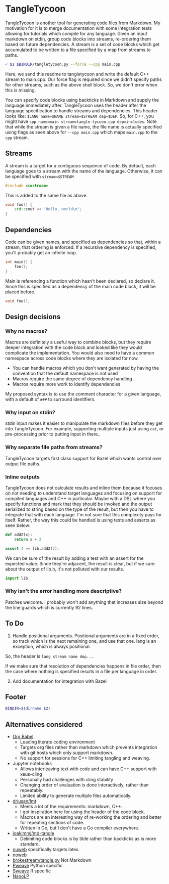 TangleTycoon
=============

TangleTycoon is another tool for generating code files from Markdown.
My motivation for it is to merge documentation with some integration
tests allowing for tutorials which compile for any language.  Given an
input markdown on stdin, group code blocks into streams, re-ordering
them based on future dependencies.  A stream is a set of code blocks
which get accumulated to be written to a file specified by a map from
streams to paths.

```sh dep=dirname
< $1 $BINDIR/tangletycoon.py --force --cpp main.cpp
```

Here, we send this readme to tangletycoon and write the default C++
stream to main.cpp.  Our force flag is required since we didn't specify
paths for other streams, such as the above shell block. So, we don't
error when this is missing.

You can specify code blocks using backticks in Markdown and supply
the language immediately after. TangleTycoon uses the header after the
language specification to handle streams and dependencies. This header
looks like: `$LANG name=$NAME stream=$STREAM dep=$DEP`.  So, for C++, you
might have `cpp name=main stream=tangle-tycoon.cpp dep=includes`. Note
that while the stream is given a file name, the file name is actually
specified using flags as seen above for `--cpp main.cpp` which maps
`main.cpp` to the `cpp` stream.

## Streams
A stream is a target for a contiguous sequence of code. By default,
each language goes to a stream with the name of the language. Otherwise,
it can be specified with `stream=$STREAM`

```cpp stream=foo.cpp
#include <iostream>
```

This is added to the same file as above.
```cpp stream=foo.cpp
void foo() {
    std::cout << "Hello, world\n";
}
```

## Dependencies
Code can be given names, and specified as dependencies so that, within a
stream, that ordering is enforced. If a recursive dependency is specified,
you'll probably get an infinite loop.

```cpp dep=declare
int main() {
    foo();
}
```

Main is referencing a function which hasn't been declared, so declare
it. Since this is specified as a dependency of the main code block,
it will be placed before.
```cpp name=declare
void foo();
```

Design decisions
----------------

### Why no macros?
Macros are definitely a useful way to combine blocks, but they require
deeper integration with the code block and looked like they would
complicate the implementation. You would also need to have a common
namespace across code blocks where they are isolated for now.

- You can handle macros which you don't want generated by having the convention that the default namespace is not used
- Macros require the same degree of dependency handling
- Macros require more work to identify dependencies

My proposed syntax is to use the comment character for a given language, with a default of `###` to surround identifiers.

### Why input on stdin?
stdin input makes it easier to manipulate the markdown files before they
get into TangleTycoon. For example, supporting multiple inputs just using
`cat`, or pre-processing prior to putting input in there..

### Why separate file paths from streams?
TangleTycoon targets first class support for Bazel which wants control
over output file paths.

### Inline outputs
TangleTycoon does not calculate results and inline them because it
focuses on not needing to understand target languages and focusing on
support for compiled languages and C++ in particular. Maybe with a DSL
where you specify functions and mark that they should be invoked and
the output serialized to string based on the type of the result, but
then you have to integrate that with each language.  I'm not sure that
this complexity pays for itself. Rather, the way this could be handled
is using tests and asserts as seen below:

```python stream=lib
def add2(x):
    return x + 2
```
```python stream=test dep=import
assert 4 == lib.add2(2);
```
We can be sure of the result by adding a test with an assert for the
expected value. Since they're adjacent, the result is clear, but if we
care about the output of lib.h, it's not polluted with our results.

```python stream=test name=import
import lib
```

### Why isn't the error handling more descriptive?
Patches welcome. I probably won't add anything that increases size beyond
the line guards which is currently 92 lines.

To Do
-----

1. Handle positional arguments. Positional arguments are in a fixed order, so track which is the next remaining one, and use that one.
lang is an exception, which is always positional.

So, the header is `lang stream name dep...`

If we make sure that resolution of dependencies happens in file order, then the case where nothing is specified results in a file per language in order.

2. Add documentation for integration with Bazel

Footer
------
```sh name=dirname
BINDIR=$(dirname $2)
```

Alternatives considered
-----------------------

- [Org Babel](https://orgmode.org/worg/org-contrib/babel)
    - Leading literate coding environment
    - Targets org files rather than markdown which prevents integration with git hosts which only support markdown.
    - No support for sessions for C++ limiting tangling and weaving.
- Jupyter notebooks
    - Allows interleaving text with code and can have C++ support with xeus-cling
    - Personally had challenges with cling stability
    - Changing order of evaluation is done interactively, rather than repeatably.
    - Limited ability to generate multiple files automatically.
- [driusan/lmt](https://github.com/driusan/lmt)
    - Meets a lot of the requirements: markdown, C++.
    - I got inspiration here for using the header of the code block.
    - Macros are an interesting way of re-working the ordering and better for repeating sections of code.
    - Written in Go, but I don't have a Go compiler everywhere.
- [joakimmj/md-tangle](https://github.com/joakimmj/md-tangle)
    - Delimiting code blocks is by tilde rather than backticks as is more standard.
- [nuweb](http://nuweb.sourceforge.net) specifically targets latex.
- [noweb](https://www.cs.tufts.edu/~nr/noweb)
- [brokestream/tangle.py](http://brokestream.com/tangle.html) Not Markdown
- [Pweave](https://mpastell.com/pweave/) Python specific
- [Sweave](https://rpubs.com/YaRrr/SweaveIntro) R specific
- [NanoLP]()

